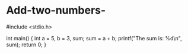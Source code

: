# Add-two-numbers-
#include <stdio.h>

int main() {
    int a = 5, b = 3, sum;
    sum = a + b;
    printf("The sum is: %d\n", sum);
    return 0;
}
